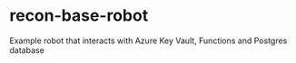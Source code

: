 # recon-base-robot
Example robot that interacts with Azure Key Vault, Functions and Postgres database
